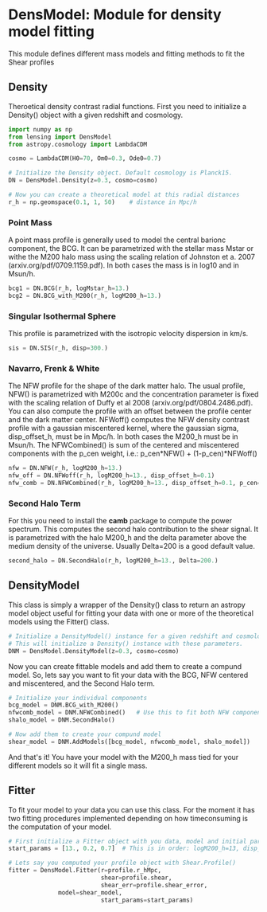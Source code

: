 # DensModel: Module for density model fitting
This module defines different mass models and fitting methods to fit the Shear profiles

## Density
Theroetical density contrast radial functions. First you need to initialize a Density() object with a given redshift and cosmology.

```python
import numpy as np
from lensing import DensModel
from astropy.cosmology import LambdaCDM

cosmo = LambdaCDM(H0=70, Om0=0.3, Ode0=0.7)

# Initialize the Density object. Default cosmology is Planck15.
DN = DensModel.Density(z=0.3, cosmo=cosmo)

# Now you can create a theoretical model at this radial distances
r_h = np.geomspace(0.1, 1, 50)    # distance in Mpc/h
```
### Point Mass
A point mass profile is generally used to model the central barionc component, the BCG. It can be parametrized with the stellar mass Mstar or withe the M200 halo mass using the scaling relation of Johnston et a. 2007 (arxiv.org/pdf/0709.1159.pdf). In both cases the mass is in log10 and in Msun/h.
```python
bcg1 = DN.BCG(r_h, logMstar_h=13.)
bcg2 = DN.BCG_with_M200(r_h, logM200_h=13.)
```

### Singular Isothermal Sphere
This profile is parametrized with the isotropic velocity dispersion in km/s.
```python
sis = DN.SIS(r_h, disp=300.)
```

### Navarro, Frenk & White
The NFW profile for the shape of the dark matter halo. The usual profile, NFW() is parametrized with M200c and the concentration parameter is fixed with the scaling relation of Duffy et al 2008 (arxiv.org/pdf/0804.2486.pdf).
You can also compute the profile with an offset between the profile center and the dark matter center. NFWoff() computes the NFW density contrast profile with a gaussian miscentered kernel, where the gaussian sigma, disp_offset_h, must be in Mpc/h. In both cases the M200_h must be in Msun/h.
The NFWCombined() is sum of the centered and miscentered components with the p_cen weight, i.e.: p_cen*NFW() + (1-p_cen)*NFWoff()
```python
nfw = DN.NFW(r_h, logM200_h=13.)
nfw_off = DN.NFWoff(r_h, logM200_h=13., disp_offset_h=0.1)
nfw_comb = DN.NFWCombined(r_h, logM200_h=13., disp_offset_h=0.1, p_cen=1.)
```

### Second Halo Term
For this you need to install the **camb** package to compute the power spectrum.
This computes the second halo contribution to the shear signal. It is parametrized with the halo M200_h and the delta parameter above the medium density of the universe. Usually Delta=200 is a good default value.
```python
second_halo = DN.SecondHalo(r_h, logM200_h=13., Delta=200.)
```

## DensityModel
This class is simply a wrapper of the Density() class to return an astropy model object useful for fitting your data with one or more of the theoretical models using the Fitter() class.
```python
# Initialize a DensityModel() instance for a given redshift and cosmology.
# This will initialize a Density() instance with these parameters.
DNM = DensModel.DensityModel(z=0.3, cosmo=cosmo)
```

Now you can create fittable models and add them to create a compund model. So, lets say you want to fit your data with the BCG, NFW centered and miscentered, and the Second Halo term.
```python
# Initialize your individual components
bcg_model = DNM.BCG_with_M200()
nfwcomb_model = DNM.NFWCombined()   # Use this to fit both NFW components
shalo_model = DNM.SecondHalo()

# Now add them to create your compund model
shear_model = DNM.AddModels([bcg_model, nfwcomb_model, shalo_model])
```
And that's it! You have your model with the M200_h mass tied for your different models so it will fit a single mass.

## Fitter
To fit your model to your data you can use this class. For the moment it has two fitting procedures implemented depending on how timeconsuming is the computation of your model.

```python
# First initialize a Fitter object with you data, model and initial parameters
start_params = [13., 0.2, 0.7]  # This is in order: logM200_h=13, disp_offset=0.2, p_cen=0.7

# Lets say you computed your profile object with Shear.Profile()
fitter = DensModel.Fitter(r=profile.r_hMpc,
                          shear=profile.shear, 
                          shear_err=profile.shear_error, 
			  model=shear_model, 
                          start_params=start_params)
```


